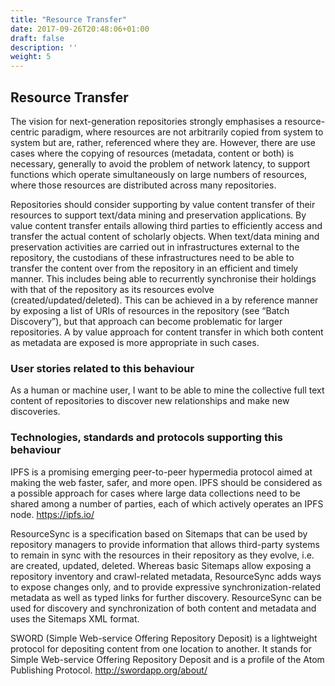 ```yaml
---
title: "Resource Transfer"
date: 2017-09-26T20:48:06+01:00
draft: false
description: ''
weight: 5
---
```


## Resource Transfer
The vision for next-generation repositories strongly emphasises a resource-centric paradigm, where resources are not arbitrarily copied from system to system but are, rather, referenced where they are. However, there are use cases where the copying of resources (metadata, content or both) is necessary, generally to avoid the problem of network latency, to support functions which operate simultaneously on large numbers of resources, where those resources are distributed across many repositories.

Repositories should consider supporting by value content transfer of their resources to support text/data mining and preservation applications. By value content transfer entails allowing third parties to efficiently access and transfer the actual content of scholarly objects. When text/data mining and preservation activities are carried out in infrastructures external to the repository, the custodians of these infrastructures need to be able to transfer the content over from the repository in an efficient and timely manner. This includes being able to  recurrently synchronise their holdings with that of the repository as its resources evolve (created/updated/deleted). This can be achieved in a by reference manner by exposing a list of URIs of resources in the repository (see “Batch Discovery”), but that approach can become problematic for larger repositories. A by value approach for content transfer in which both content as metadata are exposed is more appropriate in such cases. 


### User stories related to this behaviour
As a human or machine user, I want to be able to mine the collective full text content of repositories to discover new relationships and make new discoveries.


### Technologies, standards and protocols supporting this behaviour
IPFS is a promising emerging peer-to-peer hypermedia protocol aimed at making the web faster, safer, and more open. IPFS should be considered as a possible approach for cases where large data collections need to be shared among a number of parties, each of which actively operates an IPFS node. https://ipfs.io/

ResourceSync is a specification based on Sitemaps that can be used by repository managers to provide information that allows third-party systems to remain in sync with the resources in their repository as they evolve, i.e. are created, updated, deleted. Whereas basic Sitemaps allow exposing a repository inventory and crawl-related metadata, ResourceSync adds ways to expose changes only, and to provide expressive synchronization-related metadata as well as typed links for further discovery. ResourceSync can be used for discovery and synchronization of both content and metadata and uses the Sitemaps XML format. 

SWORD (Simple Web-service Offering Repository Deposit) is a lightweight protocol for depositing content from one location to another.  It stands for Simple Web-service Offering Repository Deposit and is a profile of the Atom Publishing Protocol. http://swordapp.org/about/

